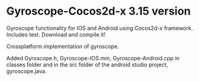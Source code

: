 # Gyroscope-Cocos2d-x 3.15 version
Gyroscope functionality for IOS and Android using Cocos2d-x framework. Includes test. Download and compile it!

Crossplatform implementation of gyroscope.

Added Gyroscope.h, Gyroscope-IOS.mm, Gyroscope-Android.cpp in classes folder and in the src folder of the android studio project, gyroscope.java.

